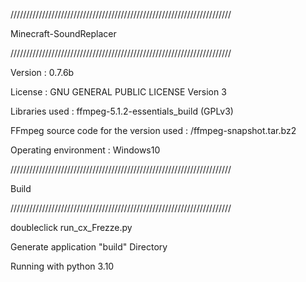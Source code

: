 
//////////////////////////////////////////////////////////////////////

Minecraft-SoundReplacer  

//////////////////////////////////////////////////////////////////////

Version : 0.7.6b

License : GNU GENERAL PUBLIC LICENSE Version 3
 
Libraries used : ffmpeg-5.1.2-essentials_build (GPLv3) 

FFmpeg source code for the version used : /ffmpeg-snapshot.tar.bz2

Operating environment : Windows10

//////////////////////////////////////////////////////////////////////

Build

//////////////////////////////////////////////////////////////////////

doubleclick run_cx_Frezze.py 

Generate application "build" Directory 

Running with python 3.10
